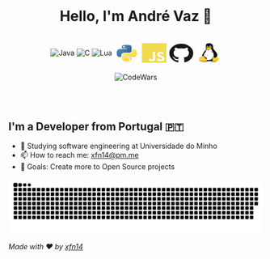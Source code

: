 
<div align="center" style="display: inline_block"><br>
    <h1> Hello, I'm André Vaz 👋</h1>
</div>

<div align="center" style="display: inline_block"><br>
    <img align="center" alt="Java" height="40" width="50" src="https://raw.github.com/devicons/devicon/master/icons/java/java-original.svg">
    <img align="center" alt="C" height="40" width="50" src="https://raw.github.com/devicons/devicon/master/icons/c/c-original.svg">
    <img align="center" alt="Lua" height="40" width="50" src="https://raw.github.com/devicons/devicon/master/icons/lua/lua-original-wordmark.svg">
    <img align="center" alt="Python" height="40" width="50" src="https://raw.githubusercontent.com/devicons/devicon/master/icons/python/python-original.svg">
    <img align="center" alt="Javascript" height="40" width="50" src="https://raw.githubusercontent.com/devicons/devicon/master/icons/javascript/javascript-plain.svg">
    <img align="center" alt="GitHub" height="40" width="50" src="https://raw.githubusercontent.com/devicons/devicon/master/icons/github/github-original.svg">
    <img align="center" alt="Linux" height="40" width="50" src="https://raw.githubusercontent.com/devicons/devicon/master/icons/linux/linux-original.svg">
    <br><br>
    <img align="center" alt="CodeWars" src="https://www.codewars.com/users/xfn14/badges/large">
</div>

<br><br>

## I'm a Developer from Portugal 🇵🇹
- 💾 Studying software engineering at Universidade do Minho
- 📫 How to reach me: xfn14@pm.me
- 🥅 Goals: Create more to Open Source projects

<picture>
  <source media="(prefers-color-scheme: dark)" srcset="https://raw.githubusercontent.com/xfn14/xfn14/output/snake-dark.svg">
  <source media="(prefers-color-scheme: light)" srcset="https://raw.githubusercontent.com/xfn14/xfn14/output/snake.svg">
  <img alt="snake" src="https://raw.githubusercontent.com/xfn14/xfn14/output/snake.svg">
</picture>

<br>

_Made with ❤️ by [xfn14](https://github.com/xfn14)_
